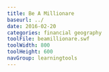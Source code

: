 ```yaml
---
title: Be A Millionare
baseurl: ../
date: 2016-02-20
categories: financial geography
toolFile: beamillionare.swf
toolWidth: 800
toolHeight: 600
navGroup: learningtools
---
```

